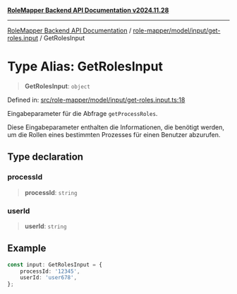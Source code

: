 [**RoleMapper Backend API Documentation v2024.11.28**](../../../../../README.md)

***

[RoleMapper Backend API Documentation](../../../../../modules.md) / [role-mapper/model/input/get-roles.input](../README.md) / GetRolesInput

# Type Alias: GetRolesInput

> **GetRolesInput**: `object`

Defined in: [src/role-mapper/model/input/get-roles.input.ts:18](https://github.com/FlowCraft-AG/RoleMapper/blob/5b9ee56819f4990f54c16dcad37384ac73c1551c/backend/src/role-mapper/model/input/get-roles.input.ts#L18)

Eingabeparameter für die Abfrage `getProcessRoles`.

Diese Eingabeparameter enthalten die Informationen, die benötigt werden, um die Rollen
eines bestimmten Prozesses für einen Benutzer abzurufen.

## Type declaration

### processId

> **processId**: `string`

### userId

> **userId**: `string`

## Example

```typescript
const input: GetRolesInput = {
    processId: '12345',
    userId: 'user678',
};
```
